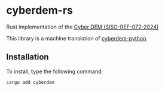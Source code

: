 # cyberdem-rs
Rust implementation of the [Cyber DEM (SISO-REF-072-2024)](https://cdn.ymaws.com/www.sisostandards.org/resource/resmgr/reference_documents_/siso-ref-072-2024.pdf)

This library is a machine translation of [cyberdem-python](https://github.com/cmu-sei/cyberdem-python/tree/master?tab=readme-ov-file).

## Installation

To install, type the following command:

`cargo add cyberdem`

